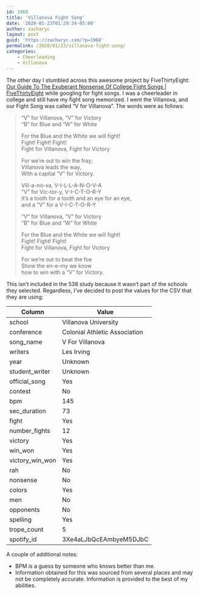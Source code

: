 ```yaml
---
id: 1968
title: 'Villanova Fight Song'
date: '2020-01-23T01:29:34-05:00'
author: zacharyc
layout: post
guid: 'https://zacharyc.com/?p=1968'
permalink: /2020/01/23/villanova-fight-song/
categories:
    - Cheerleading
    - Villanova
---
```


The other day I stumbled across this awesome project by FiveThirtyEight: [Our Guide To The Exuberant Nonsense Of College Fight Songs | FiveThirtyEight](https://projects.fivethirtyeight.com/college-fight-song-lyrics/) while googling for fight songs. I was a cheerleader in college and still have my fight song memorized. I went the Villanova, and our Fight Song was called “V for Villanova”. The words were as follows:

> “V” for Villanova, “V” for Victory  
>  “B” for Blue and “W” for White
> 
> For the Blue and the White we will fight!  
>  Fight! Fight! Fight!  
>  Fight for Villanova, Fight for Victory
> 
> For we’re out to win the fray;  
>  Villanova leads the way,  
>  With a capital “V” for Victory.
> 
> Vill-a-no-va, V-I-L-L-A-N-O-V-A  
>  “V” for Vic-tor-y, V-I-C-T-O-R-Y  
>  It’s a tooth for a tooth and an eye for an eye,  
>  and a “V” for a V-I-C-T-O-R-Y
> 
> “V” for Villanova, “V” for Victory  
>  “B” for Blue and “W” for White
> 
> For the Blue and the White we will fight!  
>  Fight! Fight! Fight!  
>  Fight for Villanova, Fight for Victory
> 
> For we’re out to beat the foe  
>  Show the en-e-my we know  
>  how to win with a “V” for Victory.

This isn’t included in the 538 study because it wasn’t part of the schools they selected. Regardless, I’ve decided to post the values for the CSV that they are using:

| Column | Value |
|---|---|
| school | Villanova University |
| conference | Colonial Athletic Association |
| song\_name | V For Villanova |
| writers | Les Irving |
| year | Unknown |
| student\_writer | Unknown |
| official\_song | Yes |
| contest | No |
| bpm | 145 |
| sec\_duration | 73 |
| fight | Yes |
| number\_fights | 12 |
| victory | Yes |
| win\_won | Yes |
| victory\_win\_won | Yes |
| rah | No |
| nonsense | No |
| colors | Yes |
| men | No |
| opponents | No |
| spelling | Yes |
| trope\_count | 5 |
| spotify\_id | 3Xe4aLJbQcEAmbyeM5DJbC |

A couple of additional notes:

- BPM is a guess by someone who knows better than me.
- Information obtained for this was sourced from several places and may not be completely accurate. Information is provided to the best of my abilities.